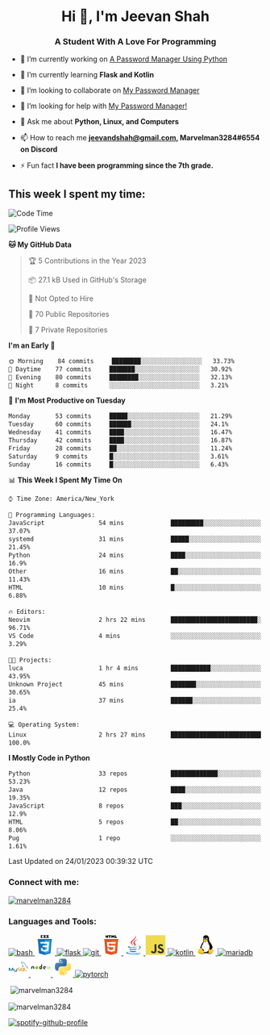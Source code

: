 <h1 align="center">Hi 👋, I'm Jeevan Shah</h1>
<h3 align="center">A Student With A Love For Programming</h3>

- 🔭 I’m currently working on [A Password Manager Using Python](https://github.com/marvelman3284/Python-Password-Manager)

- 🌱 I’m currently learning **Flask and Kotlin**

- 👯 I’m looking to collaborate on [My Password Manager](https://github.com/marvelman3284/Python-Password-Manager)

- 🤝 I’m looking for help with [My Password Manager!](https://github.com/marvelman3284/Python-Password-Manager)

- 💬 Ask me about **Python, Linux, and Computers**

- 📫 How to reach me **jeevandshah@gmail.com, Marvelman3284#6554 on Discord**

- ⚡ Fun fact **I have been programming since the 7th grade.**

## This week I spent my time:

<!--START_SECTION:waka-->
![Code Time](http://img.shields.io/badge/Code%20Time-313%20hrs%201%20min-blue)

![Profile Views](http://img.shields.io/badge/Profile%20Views-0-blue)

**🐱 My GitHub Data** 

> 🏆 5 Contributions in the Year 2023
 > 
> 📦 27.1 kB Used in GitHub's Storage 
 > 
> 🚫 Not Opted to Hire
 > 
> 📜 70 Public Repositories 
 > 
> 🔑 7 Private Repositories  
 > 
**I'm an Early 🐤** 

```text
🌞 Morning    84 commits     ████████░░░░░░░░░░░░░░░░░   33.73% 
🌆 Daytime    77 commits     ███████░░░░░░░░░░░░░░░░░░   30.92% 
🌃 Evening    80 commits     ████████░░░░░░░░░░░░░░░░░   32.13% 
🌙 Night      8 commits      ░░░░░░░░░░░░░░░░░░░░░░░░░   3.21%

```
📅 **I'm Most Productive on Tuesday** 

```text
Monday       53 commits     █████░░░░░░░░░░░░░░░░░░░░   21.29% 
Tuesday      60 commits     ██████░░░░░░░░░░░░░░░░░░░   24.1% 
Wednesday    41 commits     ████░░░░░░░░░░░░░░░░░░░░░   16.47% 
Thursday     42 commits     ████░░░░░░░░░░░░░░░░░░░░░   16.87% 
Friday       28 commits     ██░░░░░░░░░░░░░░░░░░░░░░░   11.24% 
Saturday     9 commits      █░░░░░░░░░░░░░░░░░░░░░░░░   3.61% 
Sunday       16 commits     █░░░░░░░░░░░░░░░░░░░░░░░░   6.43%

```


📊 **This Week I Spent My Time On** 

```text
⌚︎ Time Zone: America/New_York

💬 Programming Languages: 
JavaScript               54 mins             █████████░░░░░░░░░░░░░░░░   37.07% 
systemd                  31 mins             █████░░░░░░░░░░░░░░░░░░░░   21.45% 
Python                   24 mins             ████░░░░░░░░░░░░░░░░░░░░░   16.9% 
Other                    16 mins             ██░░░░░░░░░░░░░░░░░░░░░░░   11.43% 
HTML                     10 mins             █░░░░░░░░░░░░░░░░░░░░░░░░   6.88%

🔥 Editors: 
Neovim                   2 hrs 22 mins       ████████████████████████░   96.71% 
VS Code                  4 mins              ░░░░░░░░░░░░░░░░░░░░░░░░░   3.29%

🐱‍💻 Projects: 
luca                     1 hr 4 mins         ███████████░░░░░░░░░░░░░░   43.95% 
Unknown Project          45 mins             ███████░░░░░░░░░░░░░░░░░░   30.65% 
ia                       37 mins             ██████░░░░░░░░░░░░░░░░░░░   25.4%

💻 Operating System: 
Linux                    2 hrs 27 mins       █████████████████████████   100.0%

```

**I Mostly Code in Python** 

```text
Python                   33 repos            █████████████░░░░░░░░░░░░   53.23% 
Java                     12 repos            ████░░░░░░░░░░░░░░░░░░░░░   19.35% 
JavaScript               8 repos             ███░░░░░░░░░░░░░░░░░░░░░░   12.9% 
HTML                     5 repos             ██░░░░░░░░░░░░░░░░░░░░░░░   8.06% 
Pug                      1 repo              ░░░░░░░░░░░░░░░░░░░░░░░░░   1.61%

```



 Last Updated on 24/01/2023 00:39:32 UTC
<!--END_SECTION:waka-->

<h3 align="left">Connect with me:</h3>
<p align="left">
<a href="https://twitter.com/marvelman3284" target="blank"><img align="center" src="https://cdn.jsdelivr.net/npm/simple-icons@3.0.1/icons/twitter.svg" alt="marvelman3284" height="30" width="40" /></a>
</p>

<h3 align="left">Languages and Tools:</h3>
<p align="left"> <a href="https://www.gnu.org/software/bash/" target="_blank"> <img src="https://www.vectorlogo.zone/logos/gnu_bash/gnu_bash-icon.svg" alt="bash" width="40" height="40"/> </a> <a href="https://www.w3schools.com/css/" target="_blank"> <img src="https://raw.githubusercontent.com/devicons/devicon/master/icons/css3/css3-original-wordmark.svg" alt="css3" width="40" height="40"/> </a> <a href="https://flask.palletsprojects.com/" target="_blank"> <img src="https://www.vectorlogo.zone/logos/pocoo_flask/pocoo_flask-icon.svg" alt="flask" width="40" height="40"/> </a> <a href="https://git-scm.com/" target="_blank"> <img src="https://www.vectorlogo.zone/logos/git-scm/git-scm-icon.svg" alt="git" width="40" height="40"/> </a> <a href="https://www.w3.org/html/" target="_blank"> <img src="https://raw.githubusercontent.com/devicons/devicon/master/icons/html5/html5-original-wordmark.svg" alt="html5" width="40" height="40"/> </a> <a href="https://www.java.com" target="_blank"> <img src="https://raw.githubusercontent.com/devicons/devicon/master/icons/java/java-original.svg" alt="java" width="40" height="40"/> </a> <a href="https://developer.mozilla.org/en-US/docs/Web/JavaScript" target="_blank"> <img src="https://raw.githubusercontent.com/devicons/devicon/master/icons/javascript/javascript-original.svg" alt="javascript" width="40" height="40"/> </a> <a href="https://kotlinlang.org" target="_blank"> <img src="https://www.vectorlogo.zone/logos/kotlinlang/kotlinlang-icon.svg" alt="kotlin" width="40" height="40"/> </a> <a href="https://www.linux.org/" target="_blank"> <img src="https://raw.githubusercontent.com/devicons/devicon/master/icons/linux/linux-original.svg" alt="linux" width="40" height="40"/> </a> <a href="https://mariadb.org/" target="_blank"> <img src="https://www.vectorlogo.zone/logos/mariadb/mariadb-icon.svg" alt="mariadb" width="40" height="40"/> </a> <a href="https://www.mysql.com/" target="_blank"> <img src="https://raw.githubusercontent.com/devicons/devicon/master/icons/mysql/mysql-original-wordmark.svg" alt="mysql" width="40" height="40"/> </a> <a href="https://nodejs.org" target="_blank"> <img src="https://raw.githubusercontent.com/devicons/devicon/master/icons/nodejs/nodejs-original-wordmark.svg" alt="nodejs" width="40" height="40"/> </a> <a href="https://www.python.org" target="_blank"> <img src="https://raw.githubusercontent.com/devicons/devicon/master/icons/python/python-original.svg" alt="python" width="40" height="40"/> </a> <a href="https://pytorch.org/" target="_blank"> <img src="https://www.vectorlogo.zone/logos/pytorch/pytorch-icon.svg" alt="pytorch" width="40" height="40"/> </a> </p>


<p>&nbsp;<img align="center" src="https://github-readme-stats.vercel.app/api?username=marvelman3284&show_icons=true&locale=en&theme=blue-green" alt="marvelman3284" /></p>

<p><img align="center" src="https://github-readme-streak-stats.herokuapp.com/?user=marvelman3284&theme=blue-green" alt="marvelman3284" /></p>


[![spotify-github-profile](https://spotify-github-profile.vercel.app/api/view?uid=lp0lvf5zzesrwq2hdzmfnkjsq&cover_image=true&theme=default)](https://github.com/kittinan/spotify-github-profile)
